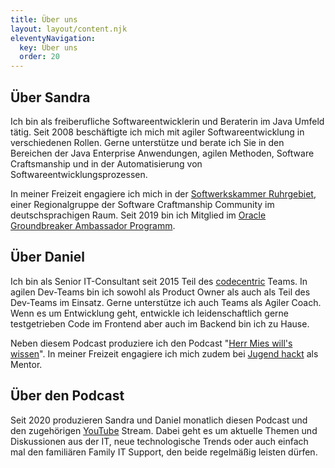 ```yaml
---
title: Über uns
layout: layout/content.njk
eleventyNavigation:
  key: Über uns
  order: 20
---
```


## Über Sandra

Ich bin als freiberufliche Softwareentwicklerin und Beraterin im Java Umfeld tätig. Seit 2008 beschäftigte ich mich mit agiler Softwareentwicklung in verschiedenen Rollen. Gerne unterstütze und berate ich Sie in den Bereichen der Java Enterprise Anwendungen, agilen Methoden, Software Craftsmanship und in der Automatisierung von Softwareentwicklungsprozessen.

In meiner Freizeit engagiere ich mich in der [Softwerkskammer Ruhrgebiet](https://www.softwerkskammer.org/groups/ruhrgebiet), einer Regionalgruppe der Software Craftmanship Community im deutschsprachigen Raum. Seit 2019 bin ich Mitglied im [Oracle Groundbreaker Ambassador Programm](https://apex.oracle.com/pls/apex/f?p=19297:3).

## Über Daniel

Ich bin als Senior IT-Consultant seit 2015 Teil des [codecentric](https://codecentric.de) Teams. In agilen Dev-Teams bin ich sowohl als Product Owner als auch als Teil des Dev-Teams im Einsatz. Gerne unterstütze ich auch Teams als Agiler Coach. Wenn es um Entwicklung geht, entwickle ich leidenschaftlich gerne testgetrieben Code im Frontend aber auch im Backend bin ich zu Hause.

Neben diesem Podcast produziere ich den Podcast "[Herr Mies will's wissen](https://mies.me)". In meiner Freizeit engagiere ich mich zudem bei [Jugend hackt](https://jugendhackt.org) als Mentor.

## <a name="podcast"></a>Über den Podcast

Seit 2020 produzieren Sandra und Daniel monatlich diesen Podcast und den zugehörigen [YouTube](https://www.youtube.com/channel/UCnVCACzOxoOShe_69qo51hg) Stream. Dabei geht es um aktuelle Themen und Diskussionen aus der IT, neue technologische Trends oder auch einfach mal den familiären Family IT Support, den beide regelmäßig leisten dürfen.
